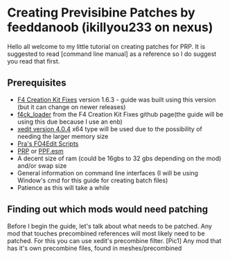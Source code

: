 # Creating Previsibine Patches by feeddanoob (ikillyou233 on nexus)
Hello all welcome to my little tutorial on creating patches for PRP. It is suggested to read [command line manual] as a reference so I do suggest you read that first.

## Prerequisites
- [F4 Creation Kit Fixes](https://www.nexusmods.com/fallout4/mods/51165) version 1.6.3 - guide was built using this version (but it can change on newer releases)
- [f4ck_loader](https://github.com/Perchik71/Fallout4Test/releases) from the F4 Creation Kit Fixes github page(the guide will be using this due because I use an enb)
- [xedit version 4.0.4](https://www.nexusmods.com/fallout4/mods/2737) x64 type will be used due to the possibility of needing the larger memory size 
- [Pra's FO4Edit Scripts](https://www.nexusmods.com/fallout4/mods/28898)
- [PRP](https://www.nexusmods.com/fallout4/mods/46403) or [PPF.esm](/PPF.esm)
- A decent size of ram (could be 16gbs to 32 gbs depending on the mod) and/or swap size
- General information on command line interfaces (I will be using Window's cmd for this guide for creating batch files)
- Patience as this will take a while

## Finding out which mods would need patching
Before I begin the guide, let's talk about what needs to be patched. Any mod that touches precombined references will most likely need to be patched. For this you can use xedit's precombine filter. [Pic1] Any mod that has it's own precombine files, found in meshes/precombined
